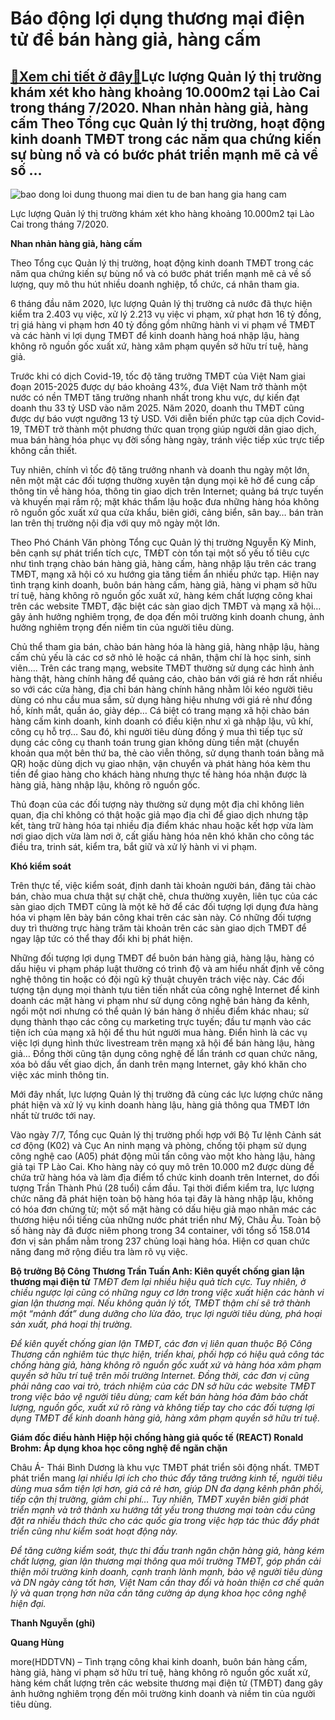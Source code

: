 Báo động lợi dụng thương mại điện tử để bán hàng giả, hàng cấm
==============================================================

[:gift:Xem chi tiết ở đây:gift:](https://hddtvn.com/bao-dong-loi-dung-thuong-mai-dien-tu-de-ban-hang-gia-hang-cam/)Lực lượng Quản lý thị trường khám xét kho hàng khoảng 10.000m2 tại Lào Cai trong tháng 7/2020. Nhan nhản hàng giả, hàng cấm Theo Tổng cục Quản lý thị trường, hoạt động kinh doanh TMĐT trong các năm qua chứng kiến sự bùng nổ và có bước phát triển mạnh mẽ cả về số …
------------------------------------------------------------------------------------------------------------------------------------------------------------------------------------------------------------------------------------------------------------------------





![bao dong loi dung thuong mai dien tu de ban hang gia hang cam](https://hddtvn.com/wp-content/uploads/2021/01/3958_6-3059_kho_hang.jpg "Báo động lợi dụng thương mại điện tử để bán hàng giả hàng cấm")


Lực lượng Quản lý thị trường khám xét kho hàng khoảng 10.000m2 tại Lào Cai trong tháng 7/2020.



**Nhan nhản hàng giả, hàng cấm**


Theo Tổng cục Quản lý thị trường, hoạt động kinh doanh TMĐT trong các năm qua chứng kiến sự bùng nổ và có bước phát triển mạnh mẽ cả về số lượng, quy mô thu hút nhiều doanh nghiệp, tổ chức, cá nhân tham gia.





6 tháng đầu năm 2020, lực lượng Quản lý thị trường cả nước đã thực hiện kiểm tra 2.403 vụ việc, xử lý 2.213 vụ việc vi phạm, xử phạt hơn 16 tỷ đồng, trị giá hàng vi phạm hơn 40 tỷ đồng gồm những hành vi vi phạm về TMĐT và các hành vi lợi dụng TMĐT để kinh doanh hàng hoá nhập lậu, hàng không rõ nguồn gốc xuất xứ, hàng xâm phạm quyền sở hữu trí tuệ, hàng giả.



Trước khi có dịch Covid-19, tốc độ tăng trưởng TMĐT của Việt Nam giai đoạn 2015-2025 được dự báo khoảng 43%, đưa Việt Nam trở thành một nước có nền TMĐT tăng trưởng nhanh nhất trong khu vực, dự kiến đạt doanh thu 33 tỷ USD vào năm 2025. Năm 2020, doanh thu TMĐT cũng được dự báo vượt ngưỡng 13 tỷ USD. Với diễn biến phức tạp của dịch Covid-19, TMĐT trở thành một phương thức quan trọng giúp người dân giao dịch, mua bán hàng hóa phục vụ đời sống hàng ngày, tránh việc tiếp xúc trực tiếp không cần thiết.


Tuy nhiên, chính vì tốc độ tăng trưởng nhanh và doanh thu ngày một lớn, nên một mặt các đối tượng thường xuyên tận dụng mọi kẽ hở để cung cấp thông tin về hàng hóa, thông tin giao dịch trên Internet; quảng bá trực tuyến và khuyến mại rầm rộ; mặt khác thẩm lậu hoặc đưa những hàng hóa không rõ nguồn gốc xuất xứ qua cửa khẩu, biên giới, cảng biển, sân bay… bán tràn lan trên thị trường nội địa với quy mô ngày một lớn.


Theo Phó Chánh Văn phòng Tổng cục Quản lý thị trường Nguyễn Kỳ Minh, bên cạnh sự phát triển tích cực, TMĐT còn tồn tại một số yếu tố tiêu cực như tình trạng chào bán hàng giả, hàng cấm, hàng nhập lậu trên các trang TMĐT, mạng xã hội có xu hướng gia tăng tiềm ẩn nhiều phức tạp. Hiện nay tình trạng kinh doanh, buôn bán hàng cấm, hàng giả, hàng vi phạm sở hữu trí tuệ, hàng không rõ nguồn gốc xuất xứ, hàng kém chất lượng công khai trên các website TMĐT, đặc biệt các sàn giao dịch TMĐT và mạng xã hội… gây ảnh hưởng nghiêm trọng, đe dọa đến môi trường kinh doanh chung, ảnh hưởng nghiêm trọng đến niềm tin của người tiêu dùng.


Chủ thể tham gia bán, chào bán hàng hóa là hàng giả, hàng nhập lậu, hàng cấm chủ yếu là các cơ sở nhỏ lẻ hoặc cá nhân, thậm chí là học sinh, sinh viên…. Trên các trang mạng, website TMĐT thường sử dụng các hình ảnh hàng thật, hàng chính hãng để quảng cáo, chào bán với giá rẻ hơn rất nhiều so với các cửa hàng, địa chỉ bán hàng chính hãng nhằm lôi kéo người tiêu dùng có nhu cầu mua sắm, sử dụng hàng hiệu nhưng với giá rẻ như đồng hồ, kính mắt, quần áo, giày dép… Cá biệt có trang mạng xã hội chào bán hàng cấm kinh doanh, kinh doanh có điều kiện như xì gà nhập lậu, vũ khí, công cụ hỗ trợ… Sau đó, khi người tiêu dùng đồng ý mua thì tiếp tục sử dụng các công cụ thanh toán trung gian không dùng tiền mặt (chuyển khoản qua một bên thứ ba, thẻ cào viễn thông, sử dụng thanh toán bằng mã QR) hoặc dùng dịch vụ giao nhận, vận chuyển và phát hàng hóa kèm thu tiền để giao hàng cho khách hàng nhưng thực tế hàng hóa nhận được là hàng giả, hàng nhập lậu, không rõ nguồn gốc.


Thủ đoạn của các đối tượng này thường sử dụng một địa chỉ không liên quan, địa chỉ không có thật hoặc giả mạo địa chỉ để giao dịch nhưng tập kết, tàng trữ hàng hóa tại nhiều địa điểm khác nhau hoặc kết hợp vừa làm nơi giao dịch vừa làm nơi ở, cất giấu hàng hóa nên khó khăn cho công tác điều tra, trinh sát, kiểm tra, bắt giữ và xử lý hành vi vi phạm.


**Khó kiểm soát**


Trên thực tế, việc kiểm soát, định danh tài khoản người bán, đăng tải chào bán, chào mua chưa thật sự chặt chẽ, chưa thường xuyên, liên tục của các sàn giao dịch TMĐT cũng là một kẽ hở để các đối tượng lợi dụng đưa hàng hóa vi phạm lên bày bán công khai trên các sàn này. Có những đối tượng duy trì thường trực hàng trăm tài khoản trên các sàn giao dịch TMĐT để ngay lập tức có thể thay đổi khi bị phát hiện.


Những đối tượng lợi dụng TMĐT để buôn bán hàng giả, hàng lậu, hàng có dấu hiệu vi phạm pháp luật thường có trình độ và am hiểu nhất định về công nghệ thông tin hoặc có đội ngũ kỹ thuật chuyên trách việc này. Các đối tượng tận dụng mọi thành tựu tiên tiến nhất của công nghệ Internet để kinh doanh các mặt hàng vi phạm như sử dụng công nghệ bán hàng đa kênh, ngồi một nơi nhưng có thể quản lý bán hàng ở nhiều điểm khác nhau; sử dụng thành thạo các công cụ marketing trực tuyến; đầu tư mạnh vào các tiện ích của mạng xã hội để thu hút người mua hàng. Điển hình là các vụ việc lợi dụng hình thức livestream trên mạng xã hội để bán hàng lậu, hàng giả… Đồng thời cũng tận dụng công nghệ để lẩn tránh cơ quan chức năng, xóa bỏ dấu vết giao dịch, ẩn danh trên mạng Internet, gây khó khăn cho việc xác minh thông tin.


Mới đây nhất, lực lượng Quản lý thị trường đã cùng các lực lượng chức năng phát hiện và xử lý vụ kinh doanh hàng lậu, hàng giả thông qua TMĐT lớn nhất từ trước tới nay.


Vào ngày 7/7, Tổng cục Quản lý thị trường phối hợp với Bộ Tư lệnh Cảnh sát cơ động (K02) và Cục An ninh mạng và phòng, chống tội phạm sử dụng công nghệ cao (A05) phát động mũi tấn công vào một kho hàng lậu, hàng giả tại TP Lào Cai. Kho hàng này có quy mô trên 10.000 m2 được dùng để chứa trữ hàng hóa và làm địa điểm tổ chức kinh doanh trên Internet, do đối tượng Trần Thành Phú (28 tuổi) cầm đầu. Tại thời điểm kiểm tra, lực lượng chức năng đã phát hiện toàn bộ hàng hóa tại đây là hàng nhập lậu, không có hóa đơn chứng từ; một số mặt hàng có dấu hiệu giả mạo nhãn mác các thương hiệu nổi tiếng của những nước phát triển như Mỹ, Châu Âu. Toàn bộ số hàng này đã được niêm phong trong 34 container, với tổng số 158.014 đơn vị sản phẩm nằm trong 237 chủng loại hàng hóa. Hiện cơ quan chức năng đang mở rộng điều tra làm rõ vụ việc.





**Bộ trưởng Bộ Công Thương Trần Tuấn Anh: Kiên quyết chống gian lận thương mại điện tử** 
*TMĐT đem lại nhiều hiệu quả tích cực. Tuy nhiên, ở chiều ngược lại cũng có những nguy cơ lớn trong việc xuất hiện các hành vi gian lận thương mại. Nếu không quản lý tốt, TMĐT thậm chí sẽ trở thành một “mảnh đất” dung dưỡng cho lừa đảo, trục lợi người tiêu dùng, phá hoại sản xuất, phá hoại thị trường.*


*Để kiên quyết chống gian lận TMĐT, các đơn vị liên quan thuộc Bộ Công Thương cần nghiêm túc thực hiện, triển khai, phối hợp có hiệu quả công tác chống hàng giả, hàng không rõ nguồn gốc xuất xứ và hàng hóa xâm phạm quyền sở hữu trí tuệ trên môi trường Internet. Đồng thời, các đơn vị cũng phải nâng cao vai trò, trách nhiệm của các DN sở hữu các website TMĐT trong việc bảo vệ người tiêu dùng; cam kết bán hàng hóa đảm bảo chất lượng, nguồn gốc, xuất xứ rõ ràng và không tiếp tay cho các đối tượng lợi dụng TMĐT để kinh doanh hàng giả, hàng xâm phạm quyền sở hữu trí tuệ.*


**Giám đốc điều hành Hiệp hội chống hàng giả quốc tế (REACT) Ronald Brohm: Áp dụng khoa học công nghệ để ngăn chặn**


Châu Á- Thái Bình Dương là khu vực TMĐT phát triển sôi động nhất. TMĐT phát triển mang *lại nhiều lợi ích cho thúc đẩy tăng trưởng kinh tế, người tiêu dùng mua sắm tiện lợi hơn, giá cả rẻ hơn, giúp DN đa dạng kênh phân phối, tiếp cận thị trường, giảm chi phí… Tuy nhiên, TMĐT xuyên biên giới phát triển mạnh và trở thành xu hướng tất yếu trong thương mại toàn cầu cũng đặt ra nhiều thách thức cho các quốc gia trong việc hợp tác thúc đẩy phát triển cũng như kiểm soát hoạt động này.*


*Để tăng cường kiểm soát, thực thi đấu tranh ngăn chặn hàng giả, hàng kém chất lượng, gian lận thương mại thông qua môi trường TMĐT, góp phần cải thiện môi trường kinh doanh, cạnh tranh lành mạnh, bảo vệ người tiêu dùng và DN ngày càng tốt hơn, Việt Nam cần thay đổi và hoàn thiện cơ chế quản lý và quan trọng hơn nữa cần tăng cường áp dụng khoa học công nghệ hiện đại.*


**Thanh Nguyễn (ghi)**







**Quang Hùng**



more(HDDTVN) – Tình trạng công khai kinh doanh, buôn bán hàng cấm, hàng giả, hàng vi phạm sở hữu trí tuệ, hàng không rõ nguồn gốc xuất xứ, hàng kém chất lượng trên các website thương mại điện tử (TMĐT) đang gây ảnh hưởng nghiêm trọng đến môi trường kinh doanh và niềm tin của người tiêu dùng.

